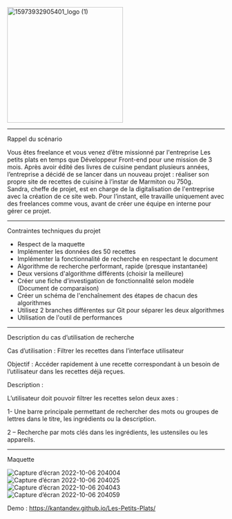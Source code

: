 <img width="268" alt="15973932905401_logo (1)" src="https://user-images.githubusercontent.com/94462048/194392143-af047fe7-174a-47c6-aee4-72a7f1820917.png">

-------------------------------------------------------------------------------------------------------------------------------------------------------------------------

Rappel du scénario

Vous êtes freelance et vous venez d’être missionné par l'entreprise Les petits plats en temps que Développeur Front-end pour une mission de 3 mois.
Après avoir édité des livres de cuisine pendant plusieurs années, l’entreprise a décidé de se lancer dans un nouveau projet : réaliser son propre site de recettes de cuisine à l’instar de Marmiton ou 750g.  
Sandra, cheffe de projet, est en charge de la digitalisation de l'entreprise avec la création de ce site web. Pour l’instant, elle travaille uniquement avec des freelances comme vous, avant de créer une équipe en interne pour gérer ce projet.

-------------------------------------------------------------------------------------------------------------------------------------------------------------------------

Contraintes techniques du projet

- Respect de la maquette
- Implémenter les données des 50 recettes
- Implémenter la fonctionnalité de recherche en respectant le document
- Algorithme de recherche performant, rapide (presque instantanée)
- Deux versions d'algorithme différents (choisir la meilleure)
- Créer une fiche d’investigation de fonctionnalité selon modèle (Document de comparaison)
- Créer un schéma de l'enchaînement des étapes de chacun des algorithmes
- Utilisez 2 branches différentes sur Git pour séparer les deux algorithmes
- Utilisation de l'outil de performances

-------------------------------------------------------------------------------------------------------------------------------------------------------------------------

Description du cas d’utilisation de recherche

Cas d’utilisation : Filtrer les recettes dans l’interface utilisateur

Objectif : Accéder rapidement à une recette correspondant à un besoin de l’utilisateur dans les recettes déjà reçues.

Description :

L’utilisateur doit pouvoir filtrer les recettes selon deux axes :

1- Une barre principale permettant de rechercher des mots ou
groupes de lettres dans le titre, les ingrédients ou la
description.

2 – Recherche par mots clés dans les ingrédients, les ustensiles ou
les appareils.

-------------------------------------------------------------------------------------------------------------------------------------------------------------------------

Maquette

![Capture d’écran 2022-10-06 204004](https://user-images.githubusercontent.com/94462048/194393254-06fcd35d-da5e-4884-8c96-f66d48dcc3d7.png)
![Capture d’écran 2022-10-06 204025](https://user-images.githubusercontent.com/94462048/194393276-6b73c85e-24dd-437d-b534-8bdbd59d4835.png)
![Capture d’écran 2022-10-06 204043](https://user-images.githubusercontent.com/94462048/194393298-ffe13dc0-c02d-460b-bb10-a9fb5578e7f9.png)
![Capture d’écran 2022-10-06 204059](https://user-images.githubusercontent.com/94462048/194393322-16c3859a-0186-422b-a104-96dba0ea87b1.png)

Demo : https://kantandev.github.io/Les-Petits-Plats/
